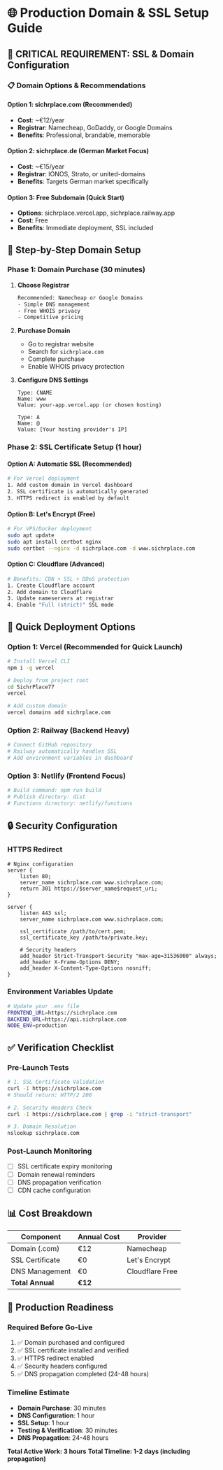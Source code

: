 # 🌐 Production Domain & SSL Setup Guide

## 🎯 **CRITICAL REQUIREMENT: SSL & Domain Configuration**

### **📋 Domain Options & Recommendations**

#### **Option 1: sichrplace.com (Recommended)**
- **Cost**: ~€12/year
- **Registrar**: Namecheap, GoDaddy, or Google Domains
- **Benefits**: Professional, brandable, memorable

#### **Option 2: sichrplace.de (German Market Focus)**
- **Cost**: ~€15/year
- **Registrar**: IONOS, Strato, or united-domains
- **Benefits**: Targets German market specifically

#### **Option 3: Free Subdomain (Quick Start)**
- **Options**: sichrplace.vercel.app, sichrplace.railway.app
- **Cost**: Free
- **Benefits**: Immediate deployment, SSL included

## 🔧 **Step-by-Step Domain Setup**

### **Phase 1: Domain Purchase (30 minutes)**

1. **Choose Registrar**
   ```bash
   Recommended: Namecheap or Google Domains
   - Simple DNS management
   - Free WHOIS privacy
   - Competitive pricing
   ```

2. **Purchase Domain**
   - Go to registrar website
   - Search for `sichrplace.com`
   - Complete purchase
   - Enable WHOIS privacy protection

3. **Configure DNS Settings**
   ```
   Type: CNAME
   Name: www
   Value: your-app.vercel.app (or chosen hosting)
   
   Type: A
   Name: @
   Value: [Your hosting provider's IP]
   ```

### **Phase 2: SSL Certificate Setup (1 hour)**

#### **Option A: Automatic SSL (Recommended)**
```bash
# For Vercel deployment
1. Add custom domain in Vercel dashboard
2. SSL certificate is automatically generated
3. HTTPS redirect is enabled by default
```

#### **Option B: Let's Encrypt (Free)**
```bash
# For VPS/Docker deployment
sudo apt update
sudo apt install certbot nginx
sudo certbot --nginx -d sichrplace.com -d www.sichrplace.com
```

#### **Option C: Cloudflare (Advanced)**
```bash
# Benefits: CDN + SSL + DDoS protection
1. Create Cloudflare account
2. Add domain to Cloudflare
3. Update nameservers at registrar
4. Enable "Full (strict)" SSL mode
```

## 🚀 **Quick Deployment Options**

### **Option 1: Vercel (Recommended for Quick Launch)**
```bash
# Install Vercel CLI
npm i -g vercel

# Deploy from project root
cd SichrPlace77
vercel

# Add custom domain
vercel domains add sichrplace.com
```

### **Option 2: Railway (Backend Heavy)**
```bash
# Connect GitHub repository
# Railway automatically handles SSL
# Add environment variables in dashboard
```

### **Option 3: Netlify (Frontend Focus)**
```bash
# Build command: npm run build
# Publish directory: dist
# Functions directory: netlify/functions
```

## 🔒 **Security Configuration**

### **HTTPS Redirect**
```nginx
# Nginx configuration
server {
    listen 80;
    server_name sichrplace.com www.sichrplace.com;
    return 301 https://$server_name$request_uri;
}

server {
    listen 443 ssl;
    server_name sichrplace.com www.sichrplace.com;
    
    ssl_certificate /path/to/cert.pem;
    ssl_certificate_key /path/to/private.key;
    
    # Security headers
    add_header Strict-Transport-Security "max-age=31536000" always;
    add_header X-Frame-Options DENY;
    add_header X-Content-Type-Options nosniff;
}
```

### **Environment Variables Update**
```bash
# Update your .env file
FRONTEND_URL=https://sichrplace.com
BACKEND_URL=https://api.sichrplace.com
NODE_ENV=production
```

## ✅ **Verification Checklist**

### **Pre-Launch Tests**
```bash
# 1. SSL Certificate Validation
curl -I https://sichrplace.com
# Should return: HTTP/2 200

# 2. Security Headers Check
curl -I https://sichrplace.com | grep -i "strict-transport"

# 3. Domain Resolution
nslookup sichrplace.com
```

### **Post-Launch Monitoring**
- [ ] SSL certificate expiry monitoring
- [ ] Domain renewal reminders
- [ ] DNS propagation verification
- [ ] CDN cache configuration

## 📊 **Cost Breakdown**

| **Component** | **Annual Cost** | **Provider** |
|---------------|----------------|--------------|
| Domain (.com) | €12 | Namecheap |
| SSL Certificate | €0 | Let's Encrypt |
| DNS Management | €0 | Cloudflare Free |
| **Total Annual** | **€12** | |

## 🚨 **Production Readiness**

### **Required Before Go-Live**
1. ✅ Domain purchased and configured
2. ✅ SSL certificate installed and verified
3. ✅ HTTPS redirect enabled
4. ✅ Security headers configured
5. ✅ DNS propagation completed (24-48 hours)

### **Timeline Estimate**
- **Domain Purchase**: 30 minutes
- **DNS Configuration**: 1 hour
- **SSL Setup**: 1 hour
- **Testing & Verification**: 30 minutes
- **DNS Propagation**: 24-48 hours

**Total Active Work: 3 hours**
**Total Timeline: 1-2 days (including propagation)**